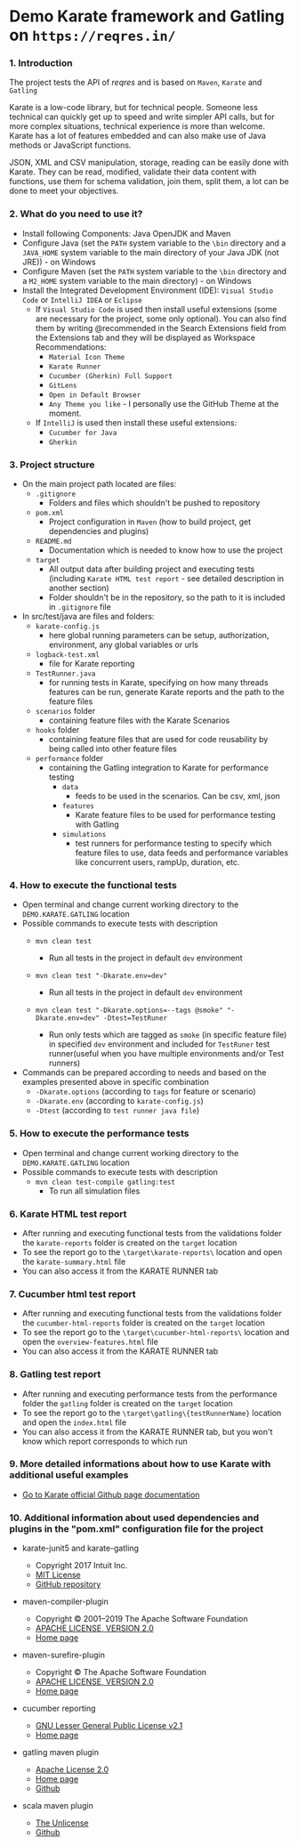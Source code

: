 # Demo Karate framework and Gatling on `https://reqres.in/`

### 1. Introduction

The project tests the API of *reqres* and is based on `Maven`, `Karate` and `Gatling`

Karate is a low-code library, but for technical people. Someone less technical can quickly get up to speed and write simpler
API calls, but for more complex situations, technical experience is more than welcome. Karate has a lot of features embedded and can also make use of Java methods or JavaScript functions.

JSON, XML and CSV manipulation, storage, reading can be easily done with Karate. They can be read, modified, validate their data content with functions, use them for schema validation, join them, split them, a lot can be done to meet your objectives.

### 2. What do you need to use it?

- Install following Components: Java OpenJDK and Maven
- Configure Java (set the `PATH` system variable to the `\bin` directory and a `JAVA_HOME` system variable to the main directory of your Java JDK (not JRE)) - on Windows
- Configure Maven (set the `PATH` system variable to the `\bin` directory and a `M2_HOME` system variable to the main directory) - on Windows
- Install the Integrated Development Environment (IDE): `Visual Studio Code` or `IntelliJ IDEA` or `Eclipse`
    - If `Visual Studio Code` is used then install useful extensions (some are necessary for the project, some only optional). You can also find them by writing @recommended in the Search Extensions field from the Extensions tab and they will be displayed as Workspace Recommendations:
        - `Material Icon Theme`
        - `Karate Runner`
        - `Cucumber (Gherkin) Full Support`
        - `GitLens`
        - `Open in Default Browser`
        - `Any Theme you like` - I personally use the GitHub Theme at the moment.
    - If `IntelliJ` is used then install these useful extensions:
        - `Cucumber for Java`
        - `Gherkin`
    
### 3. Project structure

- On the main project path located are files:
    - `.gitignore`
        - Folders and files which shouldn't be pushed to repository
    - `pom.xml`
        - Project configuration in `Maven` (how to build project, get dependencies and plugins)
    - `README.md`
        - Documentation which is needed to know how to use the project
    - `target`
        - All output data after building project and executing tests (including `Karate HTML test report` - see detailed description in another section)
        - Folder shouldn't be in the repository, so the path to it is included in `.gitignore` file
- In src/test/java are files and folders:
    - `karate-config.js`
        - here global running parameters can be setup, authorization, environment, any global variables or urls
    - `logback-test.xml`
        - file for Karate reporting
    - `TestRunner.java`
        - for running tests in Karate, specifying on how many threads features can be run, generate Karate reports and the path to the feature files
    - `scenarios` folder
        - containing feature files with the Karate Scenarios
    - `hooks` folder
        - containing feature files that are used for code reusability by being called into other feature files
    - `performance` folder
        - containing the Gatling integration to Karate for performance testing
            -  `data`
                - feeds to be used in the scenarios. Can be csv, xml, json
            - `features`
                - Karate feature files to be used for performance testing with Gatling
            - `simulations`
                - test runners for performance testing to specify which feature files to use, data feeds and performance variables like concurrent users, rampUp, duration, etc.

### 4. How to execute the functional tests

- Open terminal and change current working directory to the `DEMO.KARATE.GATLING` location
- Possible commands to execute tests with description
    - `mvn clean test`
        - Run all tests in the project in default `dev` environment
    - `mvn clean test "-Dkarate.env=dev"`
        - Run all tests in the project in default `dev` environment

    - `mvn clean test "-Dkarate.options=--tags @smoke" "-Dkarate.env=dev" -Dtest=TestRuner`
        - Run only tests which are tagged as `smoke` (in specific feature file) in specified `dev` environment and included for `TestRuner` test runner(useful when you have multiple environments and/or Test runners)
- Commands can be prepared according to needs and based on the examples presented above in specific combination
    - `-Dkarate.options` (according to `tags` for feature or scenario)
    - `-Dkarate.env` (according to `karate-config.js`)
    - `-Dtest` (according to `test runner java file`)

### 5. How to execute the performance tests

- Open terminal and change current working directory to the `DEMO.KARATE.GATLING` location
- Possible commands to execute tests with description
    - `mvn clean test-compile gatling:test`
        - To run all simulation files

### 6. Karate HTML test report

- After running and executing functional tests from the validations folder the `karate-reports` folder is created on the `target` location
- To see the report go to the `\target\karate-reports\` location and open the `karate-summary.html` file
- You can also access it from the KARATE RUNNER tab

### 7. Cucumber html test report

- After running and executing functional tests from the validations folder the `cucumber-html-reports` folder is created on the `target` location
- To see the report go to the `\target\cucumber-html-reports\` location and open the `overview-features.html` file
- You can also access it from the KARATE RUNNER tab

### 8. Gatling test report

- After running and executing performance tests from the performance folder the `gatling` folder is created on the `target` location
- To see the report go to the `\target\gatling\{testRunnerName}` location and open the `index.html` file
- You can also access it from the KARATE RUNNER tab, but you won't know which report corresponds to which run
        
### 9. More detailed informations about how to use Karate with additional useful examples

- [Go to Karate official Github page documentation](https://github.com/karatelabs/karate)
        
### 10. Additional information about used dependencies and plugins in the "pom.xml" configuration file for the project

- karate-junit5 and karate-gatling
    - Copyright 2017 Intuit Inc.
    - [MIT License](https://github.com/karatelabs/karate/blob/master/LICENSE)
    - [GitHub repository](https://github.com/karatelabs/karate)

- maven-compiler-plugin
    - Copyright © 2001–2019 The Apache Software Foundation
    - [APACHE LICENSE, VERSION 2.0](https://www.apache.org/licenses/LICENSE-2.0.txt)
    - [Home page](https://maven.apache.org/plugins/maven-compiler-plugin/)

- maven-surefire-plugin
    - Copyright © The Apache Software Foundation
    - [APACHE LICENSE, VERSION 2.0](https://www.apache.org/licenses/LICENSE-2.0.txt)
    - [Home page](https://maven.apache.org/surefire/maven-surefire-plugin/)

- cucumber reporting 
    - [GNU Lesser General Public License v2.1](https://github.com/damianszczepanik/cucumber-reporting/blob/master/LICENCE)
    - [Home page](https://github.com/damianszczepanik/cucumber-reporting)

- gatling maven plugin
    - [Apache License 2.0](https://github.com/gatling/gatling-maven-plugin/blob/main/LICENSE.txt)
    - [Home page](https://gatling.io/docs/gatling/reference/current/extensions/maven_plugin/)
    - [Github](https://github.com/gatling/gatling-maven-plugin)

- scala maven plugin
    - [The Unlicense](https://github.com/davidB/scala-maven-plugin/blob/master/UNLICENSE)
    - [Github](https://github.com/davidB/scala-maven-plugin)